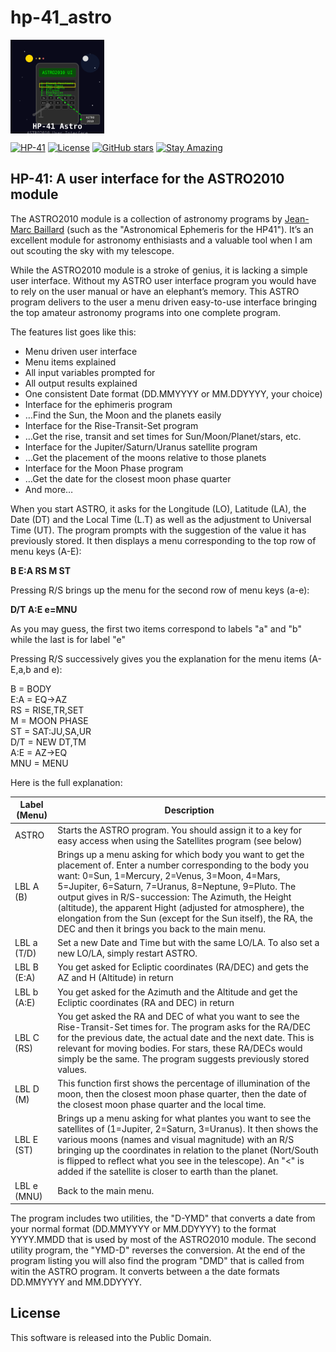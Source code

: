 # hp-41_astro

<img src="img/hp41_astro_logo.svg" align="left" width="150" height="150">
<br clear="left"/>

[![HP-41](https://img.shields.io/badge/HP--41-Calculator-orange)](https://en.wikipedia.org/wiki/HP-41C)
[![License](https://img.shields.io/badge/License-Public%20Domain-brightgreen.svg)](https://unlicense.org/)
[![GitHub stars](https://img.shields.io/github/stars/isene/hp-41_astro.svg)](https://github.com/isene/hp-41_astro/stargazers)
[![Stay Amazing](https://img.shields.io/badge/Stay-Amazing-blue.svg)](https://isene.org)

## HP-41: A user interface for the ASTRO2010 module

The ASTRO2010 module is a collection of astronomy programs by [Jean-Marc Baillard](http://hp41programs.yolasite.com/) (such as the "Astronomical Ephemeris for the HP41"). It’s an excellent module for astronomy enthisiasts and a valuable tool when I am out scouting the sky with my telescope.

While the ASTRO2010 module is a stroke of genius, it is lacking a simple user interface. Without my ASTRO user interface program you would have to rely on the user manual or have an elephant’s memory. This ASTRO program delivers to the user a menu driven easy-to-use interface bringing the top amateur astronomy programs into one complete program.

The features list goes like this:

* Menu driven user interface
* Menu items explained
* All input variables prompted for
* All output results explained
* One consistent Date format (DD.MMYYYY or MM.DDYYYY, your choice)
* Interface for the ephimeris program
* …Find the Sun, the Moon and the planets easily
* Interface for the Rise-Transit-Set program
* …Get the rise, transit and set times for Sun/Moon/Planet/stars, etc.
* Interface for the Jupiter/Saturn/Uranus satellite program
* …Get the placement of the moons relative to those planets
* Interface for the Moon Phase program
* …Get the date for the closest moon phase quarter
* And more…

When you start ASTRO, it asks for the Longitude (LO), Latitude (LA), the Date (DT) and the Local Time (L.T) as well as the adjustment to Universal Time (UT). 
The program prompts with the suggestion of the value it has previously stored. It then displays a menu corresponding to the top row of menu keys (A-E):

**__B E:A RS M ST__**

Pressing R/S brings up the menu for the second row of menu keys (a-e):

**__D/T A:E e=MNU__**

As you may guess, the first two items correspond to labels "a" and "b" while the last is for label "e"

Pressing R/S successively gives you the explanation for the menu items (A-E,a,b and e):

B = BODY<br>
E:A = EQ->AZ<br>
RS = RISE,TR,SET<br>
M = MOON PHASE<br>
ST = SAT:JU,SA,UR<br>
D/T = NEW DT,TM<br>
A:E = AZ->EQ<br>
MNU = MENU<br>

Here is the full explanation:

Label (Menu)	|Description
----------------|-----------
ASTRO	|Starts the ASTRO program. You should assign it to a key for easy access when using the Satellites program (see below)
LBL A (B)	|Brings up a menu asking for which body you want to get the placement of. Enter a number corresponding to the body you want: 0=Sun, 1=Mercury, 2=Venus, 3=Moon, 4=Mars, 5=Jupiter, 6=Saturn, 7=Uranus, 8=Neptune, 9=Pluto. The output gives in R/S-succession: The Azimuth, the Height (altitude), the apparent Hight (adjusted for atmosphere), the elongation from the Sun (except for the Sun itself), the RA, the DEC and then it brings you back to the main menu.
LBL a (T/D)	|Set a new Date and Time but with the same LO/LA. To also set a new LO/LA, simply restart ASTRO.
LBL B (E:A)	|You get asked for Ecliptic coordinates (RA/DEC) and gets the AZ and H (Altitude) in return
LBL b (A:E)	|You get asked for the Azimuth and the Altitude and get the Ecliptic coordinates (RA and DEC) in return
LBL C (RS)	|You get asked the RA and DEC of what you want to see the Rise-Transit-Set times for. The program asks for the RA/DEC for the previous date, the actual date and the next date. This is relevant for moving bodies. For stars, these RA/DECs would simply be the same. The program suggests previously stored values.
LBL D (M)	|This function first shows the percentage of illumination of the moon, then the closest moon phase quarter, then the date of the closest moon phase quarter and the local time.
LBL E (ST)	|Brings up a menu asking for what plantes you want to see the satellites of (1=Jupiter, 2=Saturn, 3=Uranus). It then shows the various moons (names and visual magnitude) with an R/S bringing up the coordinates in relation to the planet (Nort/South is flipped to reflect what you see in the telescope). An "<" is added if the satellite is closer to earth than the planet.
LBL e (MNU)	|Back to the main menu.

The program includes two utilities, the "D-YMD" that converts a date from your normal format (DD.MMYYYY or MM.DDYYYY) to the format YYYY.MMDD that is used by most of the ASTRO2010 module. The second utility program, the "YMD-D" reverses the conversion. At the end of the program listing you will also find the program "DMD" that is called from witin the ASTRO program. It converts between a the date formats DD.MMYYYY and MM.DDYYYY.

## License
This software is released into the Public Domain.

